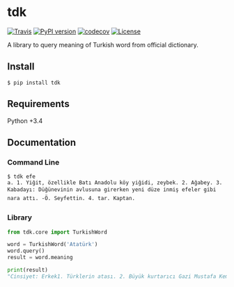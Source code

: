 # tdk

[![Travis](https://img.shields.io/travis/efe/tdk.svg)](https://travis-ci.org/efe/tdk/)
[![PyPI version](https://img.shields.io/pypi/v/tdk.svg)](https://pypi.org/project/tdk/)
[![codecov](https://codecov.io/gh/efe/tdk/branch/master/graph/badge.svg)](https://codecov.io/gh/efe/tdk)
[![License](https://img.shields.io/pypi/l/tdk.svg)](https://pypi.org/project/tdk/)

A library to query meaning of Turkish word from official dictionary.


## Install
```
$ pip install tdk
```
    
## Requirements
Python +3.4

## Documentation 

### Command Line
```
$ tdk efe
a. 1. Yiğit, özellikle Batı Anadolu köy yiğidi, zeybek. 2. Ağabey. 3. Kabadayı: Düğünevinin avlusuna girerken yeni düze inmiş efeler gibi nara attı. -Ö. Seyfettin. 4. tar. Kaptan.
```

### Library
```python
from tdk.core import TurkishWord

word = TurkishWord('Atatürk')
word.query()
result = word.meaning

print(result)
"Cinsiyet: Erkek1. Türklerin atası. 2. Büyük kurtarıcı Gazi Mustafa Kemal Paşa'ya 1934 yılında yasayla verilmiş soyadı."
```
